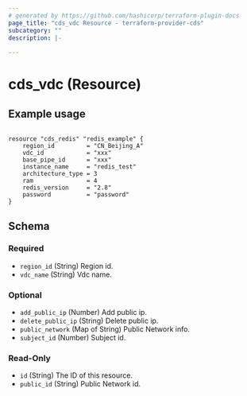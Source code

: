 ```yaml
---
# generated by https://github.com/hashicorp/terraform-plugin-docs
page_title: "cds_vdc Resource - terraform-provider-cds"
subcategory: ""
description: |-
  
---
```


# cds_vdc (Resource)


## Example usage

```hcl

resource "cds_redis" "redis_example" {
    region_id         = "CN_Beijing_A"
    vdc_id            = "xxx"
    base_pipe_id      = "xxx"
    instance_name     = "redis_test"
    architecture_type = 3
    ram               = 4
    redis_version     = "2.8"
    password          = "password"
}

```




<!-- schema generated by tfplugindocs -->
## Schema

### Required

- `region_id` (String) Region id.
- `vdc_name` (String) Vdc name.

### Optional

- `add_public_ip` (Number) Add public ip.
- `delete_public_ip` (String) Delete public ip.
- `public_network` (Map of String) Public Network info.
- `subject_id` (Number) Subject id.

### Read-Only

- `id` (String) The ID of this resource.
- `public_id` (String) Public Network id.
